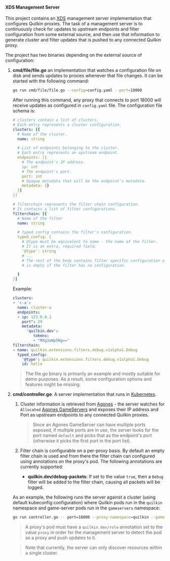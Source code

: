 #### XDS Management Server

This project contains an [XDS] management server implementation that configures
Quilkin proxies.
The task of a management server is to continuously check for updates to
upstream endpoints and filter configuration from some external source, and then use
that information to generate cluster and filter updates that is pushed to any connected
Quilkin proxy.

The project has two binaries depending on the external source of configuration:

1. **cmd/file/file.go** an implementation that watches a configuration file on disk and
   sends updates to proxies whenever that file changes.
   It can be started with the following command:
   ```sh
   go run cmd/file/file.go --config=config.yaml --port=18000
   ```
   After running this command, any proxy that connects to port 18000 will receive updates as
   configured in `config.yaml` file.
   The configuration file schema is:
   ```yaml
   # clusters contain a list of clusters.
   # Each entry represents a cluster configuration.
   clusters: [{
     # Name of the cluster.
     name: string

     # List of endpoints belonging to the cluster.
     # Each entry represents an upstream endpoint.
     endpoints: [{
       # The endpoint's IP address.
       ip: int
       # The endpoint's port.
       port: int
       # Opaque metadata that will be the endpoint's metadata.
       metadata: {}
     }]
   }]

   # filterchain represents the filter chain configuration.
   # It contains a list of filter configurations.
   filterchain: [{
     # Name of the filter
     name: string

     # typed_config contains the filter's configuration.
     typed_config: {
       # @type must be equivalent to name - the name of the filter.
       # It is an extra, required field.
       '@type': string
       # ...
       # The rest of the body contains filter specific configuration or
       # is empty if the filter has no configuration.

     }
   }]
   ```
   Example:
   ```yaml
   clusters:
   - 'c-a':
     name: cluster-a
     endpoints:
     - ip: 123.0.0.1
       port": 29
       metadata:
         'quilkin.dev':
            tokens:
            - "MXg3aWp5Ng=="
   filterchain:
   - name: quilkin.extensions.filters.debug.v1alpha1.Debug
     typed_config:
       '@type': quilkin.extensions.filters.debug.v1alpha1.Debug
       id: hello
   ```

   > The file.go binary is primarily an example and mostly suitable for demo purposes.
   > As a result, some configuration options and features might be missing.

1. **cmd/controller.go**: A server implementation that runs in [Kubernetes].
   
   1. Cluster information is retrieved from [Agones] - the server watches for `Allocated`
      [Agones GameServers] and exposes their IP address and Port as upstream endpoints to
      any connected Quilkin proxies.

      > Since an Agones GameServer can have multiple ports exposed, if multiple ports are in
      > use, the server looks for the port named `default` and picks that as the endpoint's
      > port (otherwise it picks the first port in the port list).

   1. Filter chain is configurable on a per-proxy basis. By default an empty filter chain is
      used and from there the filter chain can configured using annotations on the proxy's pod.
      The following annotations are currently supported:
      - **quilkin.dev/debug-packets**: If set to the value `true`, then a `Debug` filter will be
        added to the filter chain, causing all packets will be logged.
   
   As an example, the following runs the server against a cluster (using default kubeconfig configuration) where Quilkin pods run in the `quilkin` namespace and game-server pods run in the `gameservers` namespace:

   ```sh
   go run controller.go -- port=18000 --proxy-namespace=quilkin --game-server-namespace=gameservers
   ```

   > A proxy's pod must have a `quilkin.dev/role` annotation set to the value `proxy` in order
     for the management server to detect the pod as a proxy and push updates to it.

   > Note that currently, the server can only discover resources within a single cluster.


[XDS]: https://www.envoyproxy.io/docs/envoy/latest/api-docs/xds_protocol
[Kubernetes]: https://kubernetes.io/
[Agones]: https://agones.dev/
[Agones GameServers]: https://agones.dev/site/docs/getting-started/create-gameserver/
